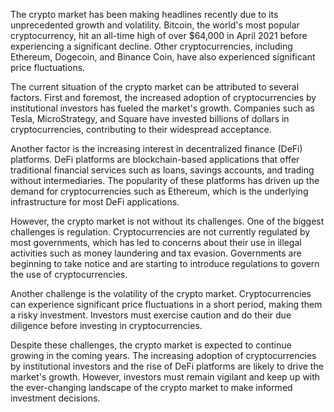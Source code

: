 The crypto market has been making headlines recently due to its unprecedented growth and volatility. Bitcoin, the world's most popular cryptocurrency, hit an all-time high of over $64,000 in April 2021 before experiencing a significant decline. Other cryptocurrencies, including Ethereum, Dogecoin, and Binance Coin, have also experienced significant price fluctuations.

The current situation of the crypto market can be attributed to several factors. First and foremost, the increased adoption of cryptocurrencies by institutional investors has fueled the market's growth. Companies such as Tesla, MicroStrategy, and Square have invested billions of dollars in cryptocurrencies, contributing to their widespread acceptance.

Another factor is the increasing interest in decentralized finance (DeFi) platforms. DeFi platforms are blockchain-based applications that offer traditional financial services such as loans, savings accounts, and trading without intermediaries. The popularity of these platforms has driven up the demand for cryptocurrencies such as Ethereum, which is the underlying infrastructure for most DeFi applications.

However, the crypto market is not without its challenges. One of the biggest challenges is regulation. Cryptocurrencies are not currently regulated by most governments, which has led to concerns about their use in illegal activities such as money laundering and tax evasion. Governments are beginning to take notice and are starting to introduce regulations to govern the use of cryptocurrencies.

Another challenge is the volatility of the crypto market. Cryptocurrencies can experience significant price fluctuations in a short period, making them a risky investment. Investors must exercise caution and do their due diligence before investing in cryptocurrencies.

Despite these challenges, the crypto market is expected to continue growing in the coming years. The increasing adoption of cryptocurrencies by institutional investors and the rise of DeFi platforms are likely to drive the market's growth. However, investors must remain vigilant and keep up with the ever-changing landscape of the crypto market to make informed investment decisions.
